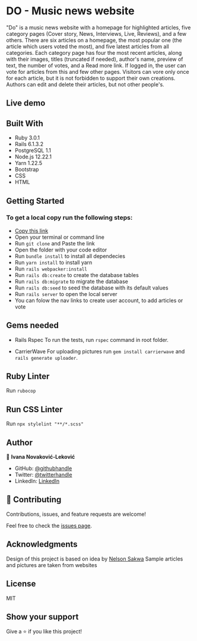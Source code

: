 # DO - Music news website

"Do" is a music news website with a homepage for highlighted articles, five category pages (Cover story, News, Interviews, Live, Reviews), and a few others.
There are six articles on a homepage, the most popular one (the article which users voted the most), and five latest articles from all categories.
Each category page has four the most recent articles, along with their images, titles (truncated if needed), author's name, preview of text, the number of votes, and a Read more link.
If logged in, the user can vote for articles from this and few other pages. Visitors can vore only once for each article, but it is not forbidden to support their own creations.
Authors can edit and delete their articles, but not other people's.

## Live demo


## Built With

- Ruby 3.0.1
- Rails 6.1.3.2
- PostgreSQL 1.1
- Node.js 12.22.1
- Yarn 1.22.5
- Bootstrap
- CSS
- HTML

## Getting Started
### To get a local copy run the following steps:

- [Copy this link](https://github.com/1v4n4/music-news-website.git)
- Open your terminal or command line
- Run `git clone` and Paste the link
- Open the folder with your code editor
- Run `bundle install` to install all dependecies
- Run `yarn install` to install yarn
- Run `rails webpacker:install`
- Run `rails db:create` to create the database tables
- Run `rails db:migrate` to migrate the database
- Run `rails db:seed` to seed the database with its default values
- Run `rails server` to open the local server
- You can folow the nav links to create user account, to add articles or vote 

## Gems needed

- Rails Rspec
To run the tests, run `rspec` command in root folder.

- CarrierWave
 For uploading pictures run `gem install carrierwave` and `rails generate uploader`.

## Ruby Linter
Run `rubocop`

## Run CSS Linter
Run `npx stylelint "**/*.scss"`

## Author
👤 **Ivana Novaković-Leković** 

- GitHub: [@githubhandle](https://github.com/1v4n4)
- Twitter: [@twitterhandle](https://twitter.com/codeIv1)
- LinkedIn: [LinkedIn](https://www.linkedin.com/in/1v4n4/)


## 🤝 Contributing

Contributions, issues, and feature requests are welcome!

Feel free to check the [issues page](https://github.com/1v4n4/music-news-website/issues).

## Acknowledgments
Design of this project is based on idea by [Nelson Sakwa](https://www.behance.net/gallery/14554909/liFEsTlye-Mobile-version)
Sample articles and pictures are taken from websites

## License
MIT

## Show your support

Give a ⭐️ if you like this project!

